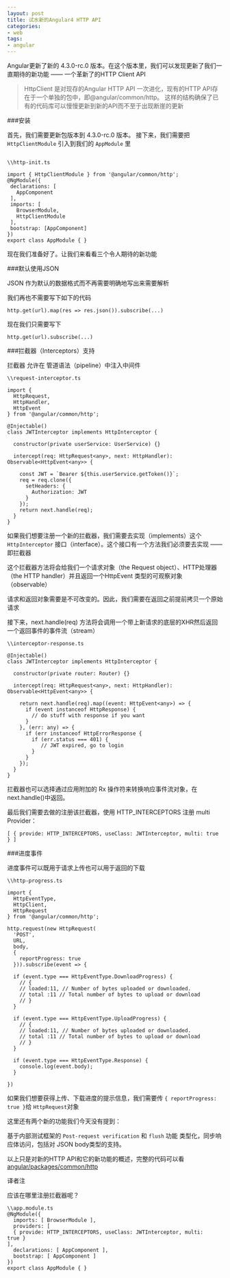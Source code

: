 ```yaml
---
layout: post
title: 试水新的Angular4 HTTP API
categories:
- web
tags:
- angular
---
```


Angular更新了新的 4.3.0-rc.0 版本。在这个版本里，我们可以发现更新了我们一直期待的新功能 —— 一个革新了的HTTP Client API

> HttpClient 是对现存的Angular HTTP API 一次进化，现有的HTTP API存在于一个单独的包中，即@angular/common/http。
这样的结构确保了已有的代码库可以慢慢更新到新的API而不至于出现断崖的更新

###安装

首先，我们需要更新包版本到 4.3.0-rc.0 版本。
接下来，我们需要把 `HttpClientModule` 引入到我们的 `AppModule` 里

```````````````````````

\\http-init.ts

import { HttpClientModule } from '@angular/common/http';
@NgModule({
 declarations: [
   AppComponent
 ],
 imports: [
   BrowserModule,
   HttpClientModule
 ],
 bootstrap: [AppComponent]
})
export class AppModule { }

````````````````````````

现在我们准备好了。让我们来看看三个令人期待的新功能

###默认使用JSON

JSON 作为默认的数据格式而不再需要明确地写出来需要解析

我们再也不需要写下如下的代码

`http.get(url).map(res => res.json()).subscribe(...)`

现在我们只需要写下


`http.get(url).subscribe(...)`

###拦截器（Interceptors）支持

拦截器 允许在 管道语法（pipeline）中注入中间件


```````````````````````````
\\request-interceptor.ts

import {
  HttpRequest,
  HttpHandler,
  HttpEvent
} from '@angular/common/http';

@Injectable()
class JWTInterceptor implements HttpInterceptor {
  
  constructor(private userService: UserService) {}
  
  intercept(req: HttpRequest<any>, next: HttpHandler): Observable<HttpEvent<any>> {

    const JWT = `Bearer ${this.userService.getToken()}`;
    req = req.clone({
      setHeaders: {
        Authorization: JWT
      }
    });
    return next.handle(req);
  }
}

````````````````````````````

如果我们想要注册一个新的拦截器，我们需要去实现（implements）这个 `HttpInterceptor` 接口（interface）。这个接口有一个方法我们必须要去实现 —— 即拦截器

这个拦截器方法将会给我们一个请求对象（the Request object）、HTTP处理器（the HTTP handler）并且返回一个HttpEvent 类型的可观察对象（observable）

请求和返回对象需要是不可改变的。因此，我们需要在返回之前提前拷贝一个原始请求

接下来，next.handle(req) 方法将会调用一个带上新请求的底层的XHR然后返回一个返回事件的事件流（stream）


`````````````````````````````
\\interceptor-response.ts

@Injectable()
class JWTInterceptor implements HttpInterceptor {

  constructor(private router: Router) {}
  
  intercept(req: HttpRequest<any>, next: HttpHandler): Observable<HttpEvent<any>> {
    
    return next.handle(req).map((event: HttpEvent<any>) => {
      if (event instanceof HttpResponse) {
        // do stuff with response if you want
      }
    }, (err: any) => {
      if (err instanceof HttpErrorResponse {
        if (err.status === 401) {
           // JWT expired, go to login
        }
      }
    });
  }
}

``````````````````````````````


拦截器也可以选择通过应用附加的 Rx 操作符来转换响应事件流对象，在next.handle()中返回。

最后我们需要去做的注册该拦截器，使用 HTTP_INTERCEPTORS 注册 multi Provider：

`[ { provide: HTTP_INTERCEPTORS, useClass: JWTInterceptor, multi: true } ]`


###进度事件

进度事件可以既用于请求上传也可以用于返回的下载

```````````````````````````````````````
\\http-progress.ts

import {
  HttpEventType,
  HttpClient,
  HttpRequest
} from '@angular/common/http';

http.request(new HttpRequest(
  'POST',
  URL,
  body, 
  {
    reportProgress: true
  })).subscribe(event => {

  if (event.type === HttpEventType.DownloadProgress) {
    // {
    // loaded:11, // Number of bytes uploaded or downloaded.
    // total :11 // Total number of bytes to upload or download
    // }
  }

  if (event.type === HttpEventType.UploadProgress) {
    // {
    // loaded:11, // Number of bytes uploaded or downloaded.
    // total :11 // Total number of bytes to upload or download
    // }
  }

  if (event.type === HttpEventType.Response) {
    console.log(event.body);
  }

})

``````````````````````````````````````````

如果我们想要获得上传、下载进度的提示信息，我们需要传 `{ reportProgress: true }`给 `HttpRequest`对象

这里还有两个新的功能我们今天没有提到：

基于内部测试框架的 `Post-request verification` 和 `flush` 功能
类型化，同步响应体访问，包括对 JSON body类型的支持。

以上只是对新的HTTP API和它的新功能的概述，完整的代码可以看 [angular/packages/common/http](https://github.com/angular/angular/tree/master/packages/common/http)

译者注

应该在哪里注册拦截器呢？
``````````````````````````````````````````
\\app.module.ts
@NgModule({ 
  imports: [ BrowserModule ], 
  providers: [ 
  { provide: HTTP_INTERCEPTORS, useClass: JWTInterceptor, multi:   true } 
],
  declarations: [ AppComponent ], 
  bootstrap: [ AppComponent ] 
}) 
export class AppModule { }
``````````````````````````````````````````